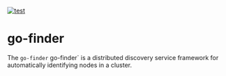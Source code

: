 [![test](https://github.com/cybergarage/go-finder/actions/workflows/make.yml/badge.svg)](https://github.com/cybergarage/go-finder/actions/workflows/make.yml)

# go-finder

The `go-finder` go-finder` is a distributed discovery service framework for automatically identifying nodes in a cluster.
